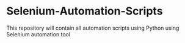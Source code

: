 # Selenium-Automation-Scripts
This repository will contain all automation scripts using Python using Selenium automation tool
